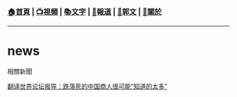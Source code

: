 ###  [:house:首頁](https://github.com/ourhimalayas/home) | [:tv:視頻](https://github.com/ourhimalayas/videos) | [:books:文字](https://github.com/ourhimalayas/txt) | [:newspaper:報道](https://github.com/ourhimalayas/news) | [:eagle:郭文](https://github.com/ourhimalayas/guomedia) | [:pray:關於](https://github.com/ourhimalayas/home/about)
---

# news
相關新聞

[翻译世界论坛报导：跌落死的中国商人很可能“知道的太多”](https://github.com/ourhimalayas/news/2018/11/04/Chinese_businessman_who_fell_to_death_in_France_may_have_known_of_influence_bids.md)